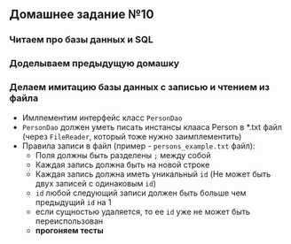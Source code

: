 ## Домашнее задание №10

### Читаем про базы данных и SQL

### Доделываем предыдущую домашку

### Делаем имитацию базы данных с записью и чтением из файла
 * Имлпементим интерфейс класс `PersonDao`
 * `PersonDao` должен уметь писать инстансы клааса Person в *.txt файл (через `FileReader`, который тоже нужно заимплементить)
 * Правила записи в файл (пример - `persons_example.txt` файл):
   + Поля должны быть разделены `;` между собой
   + Каждая запись должна быть на новой строке
   + Каждая запись должна иметь уникальный `id` (Не может быть двух записей с одинаковым `id`)
   + `id` любой следующий записи должен быть больше чем предыдущий `id` на 1
   + если сущностью удаляется, то ее `id` уже не может быть переиспользован
   + **прогоняем тесты**